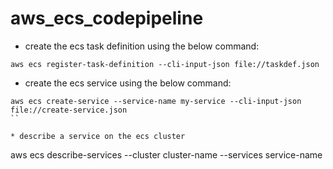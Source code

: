 # aws_ecs_codepipeline


* create the ecs task definition using the below command:
```
aws ecs register-task-definition --cli-input-json file://taskdef.json
```

* create the ecs service using the below command:

```
aws ecs create-service --service-name my-service --cli-input-json file://create-service.json
``

* describe a service on the ecs cluster

```
aws ecs describe-services --cluster cluster-name --services service-name
```
